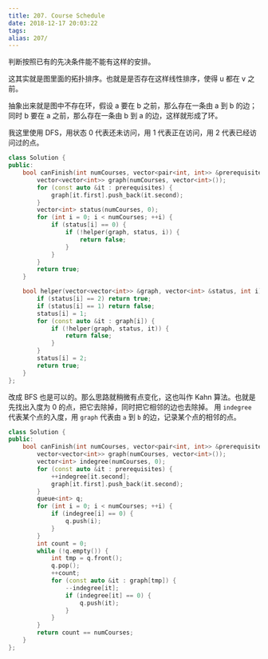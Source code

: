 ```yaml
---
title: 207. Course Schedule
date: 2018-12-17 20:03:22
tags:
alias: 207/
---
```


判断按照已有的先决条件能不能有这样的安排。

<!--more-->

这其实就是图里面的拓扑排序。也就是是否存在这样线性排序，使得 u 都在 v 之前。

抽象出来就是图中不存在环，假设 a 要在 b 之前，那么存在一条由 a 到 b 的边；同时 b 要在 a 之前，那么存在一条由 b 到 a 的边，这样就形成了环。

我这里使用 DFS，用状态 0 代表还未访问，用 1 代表正在访问，用 2 代表已经访问过的点。

```cpp
class Solution {
public:
    bool canFinish(int numCourses, vector<pair<int, int>> &prerequisites) {
        vector<vector<int>> graph(numCourses, vector<int>());
        for (const auto &it : prerequisites) {
            graph[it.first].push_back(it.second);
        }
        vector<int> status(numCourses, 0);
        for (int i = 0; i < numCourses; ++i) {
            if (status[i] == 0) {
                if (!helper(graph, status, i)) {
                    return false;
                }
            }
        }
        return true;
    }

    bool helper(vector<vector<int>> &graph, vector<int> &status, int i) {
        if (status[i] == 2) return true;
        if (status[i] == 1) return false;
        status[i] = 1;
        for (const auto &it : graph[i]) {
            if (!helper(graph, status, it)) {
                return false;
            }
        }
        status[i] = 2;
        return true;
    }
};
```

改成 BFS 也是可以的。那么思路就稍微有点变化，这也叫作 Kahn 算法。也就是先找出入度为 0 的点，把它去除掉，同时把它相邻的边也去除掉。
用 `indegree` 代表某个点的入度，用 `graph` 代表由 `a` 到 `b` 的边，记录某个点的相邻的点。

```cpp
class Solution {
public:
    bool canFinish(int numCourses, vector<pair<int, int>> &prerequisites) {
        vector<vector<int>> graph(numCourses, vector<int>());
        vector<int> indegree(numCourses, 0);
        for (const auto &it : prerequisites) {
            ++indegree[it.second];
            graph[it.first].push_back(it.second);
        }
        queue<int> q;
        for (int i = 0; i < numCourses; ++i) {
            if (indegree[i] == 0) {
                q.push(i);
            }
        }
        int count = 0;
        while (!q.empty()) {
            int tmp = q.front();
            q.pop();
            ++count;
            for (const auto &it : graph[tmp]) {
                --indegree[it];
                if (indegree[it] == 0) {
                    q.push(it);
                }
            }
        }
        return count == numCourses;
    }
};
```
